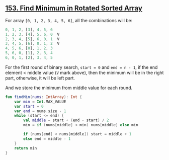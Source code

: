 ## [153. Find Minimum in Rotated Sorted Array](https://leetcode.com/problems/find-minimum-in-rotated-sorted-array/)

For array `[0, 1, 2, 3, 4, 5, 6]`, all the combinations will be:

```js
0, 1, 2, [3], 4, 5, 6 
1, 2, 3, [4], 5, 6, 0  V
2, 3, 4, [5], 6, 0, 1  V
3, 4, 5, [6], 0, 1, 2  V
4, 5, 6, [0], 1, 2, 3 
5, 6, 0, [1], 2, 3, 4 
6, 0, 1, [2], 3, 4, 5
```

For the first round of binary search, `start = 0` and `end = n - 1`, if the end element < middle value (`V` mark above), then the minimum will be in the right part, otherwise, it will be left part.

And we store the minimum from middle value for each round.

```kotlin
fun findMin(nums: IntArray): Int {
    var min = Int.MAX_VALUE
    var start = 0
    var end = nums.size - 1
    while (start <= end) {
        val middle = start + (end - start) / 2
        min = if (nums[middle] < min) nums[middle] else min

        if (nums[end] < nums[middle]) start = middle + 1
        else end = middle - 1
    }
    return min
}
```

